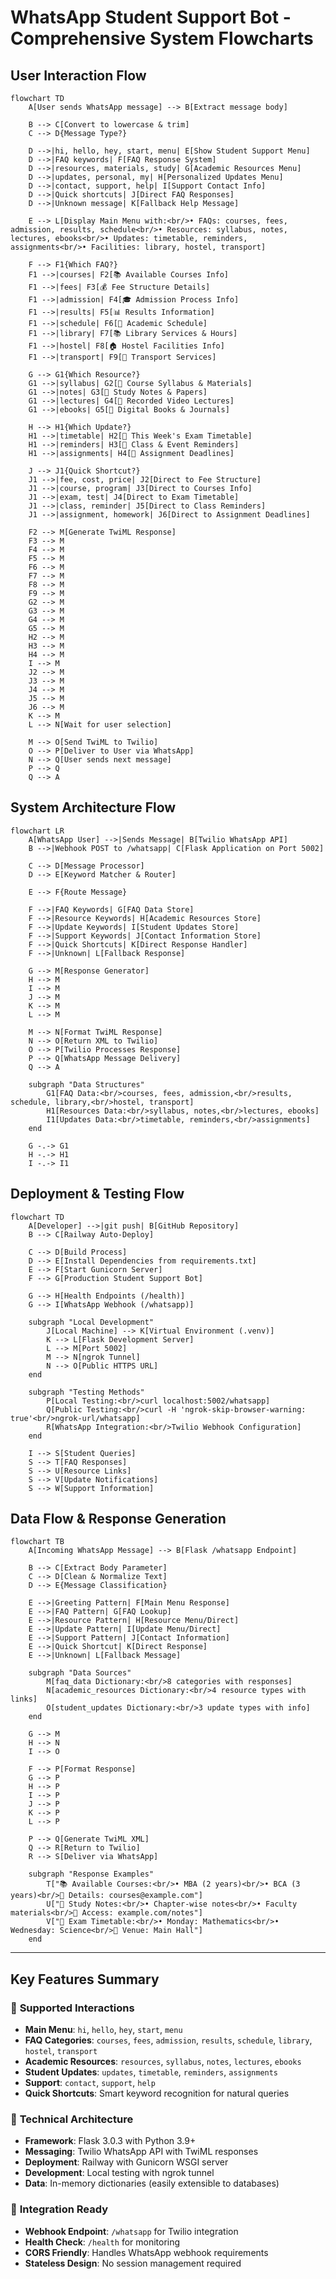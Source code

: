# WhatsApp Student Support Bot - Comprehensive System Flowcharts

## User Interaction Flow

```mermaid
flowchart TD
    A[User sends WhatsApp message] --> B[Extract message body]
    
    B --> C[Convert to lowercase & trim]
    C --> D{Message Type?}
    
    D -->|hi, hello, hey, start, menu| E[Show Student Support Menu]
    D -->|FAQ keywords| F[FAQ Response System]
    D -->|resources, materials, study| G[Academic Resources Menu]
    D -->|updates, personal, my| H[Personalized Updates Menu]
    D -->|contact, support, help| I[Support Contact Info]
    D -->|Quick shortcuts| J[Direct FAQ Responses]
    D -->|Unknown message| K[Fallback Help Message]
    
    E --> L[Display Main Menu with:<br/>• FAQs: courses, fees, admission, results, schedule<br/>• Resources: syllabus, notes, lectures, ebooks<br/>• Updates: timetable, reminders, assignments<br/>• Facilities: library, hostel, transport]
    
    F --> F1{Which FAQ?}
    F1 -->|courses| F2[📚 Available Courses Info]
    F1 -->|fees| F3[💰 Fee Structure Details]
    F1 -->|admission| F4[🎓 Admission Process Info]
    F1 -->|results| F5[📊 Results Information]
    F1 -->|schedule| F6[📅 Academic Schedule]
    F1 -->|library| F7[📚 Library Services & Hours]
    F1 -->|hostel| F8[🏠 Hostel Facilities Info]
    F1 -->|transport| F9[🚌 Transport Services]
    
    G --> G1{Which Resource?}
    G1 -->|syllabus| G2[📖 Course Syllabus & Materials]
    G1 -->|notes| G3[📝 Study Notes & Papers]
    G1 -->|lectures| G4[🎥 Recorded Video Lectures]
    G1 -->|ebooks| G5[📱 Digital Books & Journals]
    
    H --> H1{Which Update?}
    H1 -->|timetable| H2[📅 This Week's Exam Timetable]
    H1 -->|reminders| H3[🔔 Class & Event Reminders]
    H1 -->|assignments| H4[📝 Assignment Deadlines]
    
    J --> J1{Quick Shortcut?}
    J1 -->|fee, cost, price| J2[Direct to Fee Structure]
    J1 -->|course, program| J3[Direct to Courses Info]
    J1 -->|exam, test| J4[Direct to Exam Timetable]
    J1 -->|class, reminder| J5[Direct to Class Reminders]
    J1 -->|assignment, homework| J6[Direct to Assignment Deadlines]
    
    F2 --> M[Generate TwiML Response]
    F3 --> M
    F4 --> M
    F5 --> M
    F6 --> M
    F7 --> M
    F8 --> M
    F9 --> M
    G2 --> M
    G3 --> M
    G4 --> M
    G5 --> M
    H2 --> M
    H3 --> M
    H4 --> M
    I --> M
    J2 --> M
    J3 --> M
    J4 --> M
    J5 --> M
    J6 --> M
    K --> M
    L --> N[Wait for user selection]
    
    M --> O[Send TwiML to Twilio]
    O --> P[Deliver to User via WhatsApp]
    N --> Q[User sends next message]
    P --> Q
    Q --> A
```

## System Architecture Flow

```mermaid
flowchart LR
    A[WhatsApp User] -->|Sends Message| B[Twilio WhatsApp API]
    B -->|Webhook POST to /whatsapp| C[Flask Application on Port 5002]
    
    C --> D[Message Processor]
    D --> E[Keyword Matcher & Router]
    
    E --> F{Route Message}
    
    F -->|FAQ Keywords| G[FAQ Data Store]
    F -->|Resource Keywords| H[Academic Resources Store]
    F -->|Update Keywords| I[Student Updates Store]
    F -->|Support Keywords| J[Contact Information Store]
    F -->|Quick Shortcuts| K[Direct Response Handler]
    F -->|Unknown| L[Fallback Response]
    
    G --> M[Response Generator]
    H --> M
    I --> M
    J --> M
    K --> M
    L --> M
    
    M --> N[Format TwiML Response]
    N --> O[Return XML to Twilio]
    O --> P[Twilio Processes Response]
    P --> Q[WhatsApp Message Delivery]
    Q --> A
    
    subgraph "Data Structures"
        G1[FAQ Data:<br/>courses, fees, admission,<br/>results, schedule, library,<br/>hostel, transport]
        H1[Resources Data:<br/>syllabus, notes,<br/>lectures, ebooks]
        I1[Updates Data:<br/>timetable, reminders,<br/>assignments]
    end
    
    G -.-> G1
    H -.-> H1
    I -.-> I1
```

## Deployment & Testing Flow

```mermaid
flowchart TD
    A[Developer] -->|git push| B[GitHub Repository]
    B --> C[Railway Auto-Deploy]
    
    C --> D[Build Process]
    D --> E[Install Dependencies from requirements.txt]
    E --> F[Start Gunicorn Server]
    F --> G[Production Student Support Bot]
    
    G --> H[Health Endpoints (/health)]
    G --> I[WhatsApp Webhook (/whatsapp)]
    
    subgraph "Local Development"
        J[Local Machine] --> K[Virtual Environment (.venv)]
        K --> L[Flask Development Server]
        L --> M[Port 5002]
        M --> N[ngrok Tunnel]
        N --> O[Public HTTPS URL]
    end
    
    subgraph "Testing Methods"
        P[Local Testing:<br/>curl localhost:5002/whatsapp]
        Q[Public Testing:<br/>curl -H 'ngrok-skip-browser-warning: true'<br/>ngrok-url/whatsapp]
        R[WhatsApp Integration:<br/>Twilio Webhook Configuration]
    end
    
    I --> S[Student Queries]
    S --> T[FAQ Responses]
    S --> U[Resource Links]
    S --> V[Update Notifications]
    S --> W[Support Information]
```

## Data Flow & Response Generation

```mermaid
flowchart TB
    A[Incoming WhatsApp Message] --> B[Flask /whatsapp Endpoint]
    
    B --> C[Extract Body Parameter]
    C --> D[Clean & Normalize Text]
    D --> E{Message Classification}
    
    E -->|Greeting Pattern| F[Main Menu Response]
    E -->|FAQ Pattern| G[FAQ Lookup]
    E -->|Resource Pattern| H[Resource Menu/Direct]
    E -->|Update Pattern| I[Update Menu/Direct]
    E -->|Support Pattern| J[Contact Information]
    E -->|Quick Shortcut| K[Direct Response]
    E -->|Unknown| L[Fallback Message]
    
    subgraph "Data Sources"
        M[faq_data Dictionary:<br/>8 categories with responses]
        N[academic_resources Dictionary:<br/>4 resource types with links]
        O[student_updates Dictionary:<br/>3 update types with info]
    end
    
    G --> M
    H --> N
    I --> O
    
    F --> P[Format Response]
    G --> P
    H --> P
    I --> P
    J --> P
    K --> P
    L --> P
    
    P --> Q[Generate TwiML XML]
    Q --> R[Return to Twilio]
    R --> S[Deliver via WhatsApp]
    
    subgraph "Response Examples"
        T["📚 Available Courses:<br/>• MBA (2 years)<br/>• BCA (3 years)<br/>📧 Details: courses@example.com"]
        U["📝 Study Notes:<br/>• Chapter-wise notes<br/>• Faculty materials<br/>🔗 Access: example.com/notes"]
        V["📅 Exam Timetable:<br/>• Monday: Mathematics<br/>• Wednesday: Science<br/>📍 Venue: Main Hall"]
    end
```

---

## Key Features Summary

### 🎯 **Supported Interactions**
- **Main Menu**: `hi`, `hello`, `hey`, `start`, `menu`
- **FAQ Categories**: `courses`, `fees`, `admission`, `results`, `schedule`, `library`, `hostel`, `transport`
- **Academic Resources**: `resources`, `syllabus`, `notes`, `lectures`, `ebooks`
- **Student Updates**: `updates`, `timetable`, `reminders`, `assignments`
- **Support**: `contact`, `support`, `help`
- **Quick Shortcuts**: Smart keyword recognition for natural queries

### 🔧 **Technical Architecture**
- **Framework**: Flask 3.0.3 with Python 3.9+
- **Messaging**: Twilio WhatsApp API with TwiML responses
- **Deployment**: Railway with Gunicorn WSGI server
- **Development**: Local testing with ngrok tunnel
- **Data**: In-memory dictionaries (easily extensible to databases)

### 📱 **Integration Ready**
- **Webhook Endpoint**: `/whatsapp` for Twilio integration
- **Health Check**: `/health` for monitoring
- **CORS Friendly**: Handles WhatsApp webhook requirements
- **Stateless Design**: No session management required